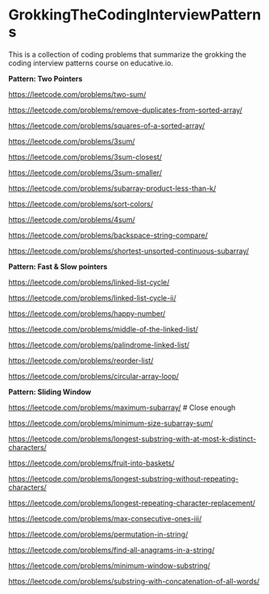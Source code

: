 # GrokkingTheCodingInterviewPatterns
This is a collection of coding problems that summarize the grokking the coding interview patterns course on educative.io.

**Pattern: Two Pointers**

https://leetcode.com/problems/two-sum/

https://leetcode.com/problems/remove-duplicates-from-sorted-array/

https://leetcode.com/problems/squares-of-a-sorted-array/

https://leetcode.com/problems/3sum/

https://leetcode.com/problems/3sum-closest/

https://leetcode.com/problems/3sum-smaller/

https://leetcode.com/problems/subarray-product-less-than-k/

https://leetcode.com/problems/sort-colors/

https://leetcode.com/problems/4sum/

https://leetcode.com/problems/backspace-string-compare/

https://leetcode.com/problems/shortest-unsorted-continuous-subarray/



**Pattern: Fast & Slow pointers**

https://leetcode.com/problems/linked-list-cycle/

https://leetcode.com/problems/linked-list-cycle-ii/

https://leetcode.com/problems/happy-number/

https://leetcode.com/problems/middle-of-the-linked-list/

https://leetcode.com/problems/palindrome-linked-list/

https://leetcode.com/problems/reorder-list/

https://leetcode.com/problems/circular-array-loop/



**Pattern: Sliding Window**

https://leetcode.com/problems/maximum-subarray/ # Close enough

https://leetcode.com/problems/minimum-size-subarray-sum/

https://leetcode.com/problems/longest-substring-with-at-most-k-distinct-characters/

https://leetcode.com/problems/fruit-into-baskets/

https://leetcode.com/problems/longest-substring-without-repeating-characters/

https://leetcode.com/problems/longest-repeating-character-replacement/

https://leetcode.com/problems/max-consecutive-ones-iii/

https://leetcode.com/problems/permutation-in-string/

https://leetcode.com/problems/find-all-anagrams-in-a-string/

https://leetcode.com/problems/minimum-window-substring/

https://leetcode.com/problems/substring-with-concatenation-of-all-words/
